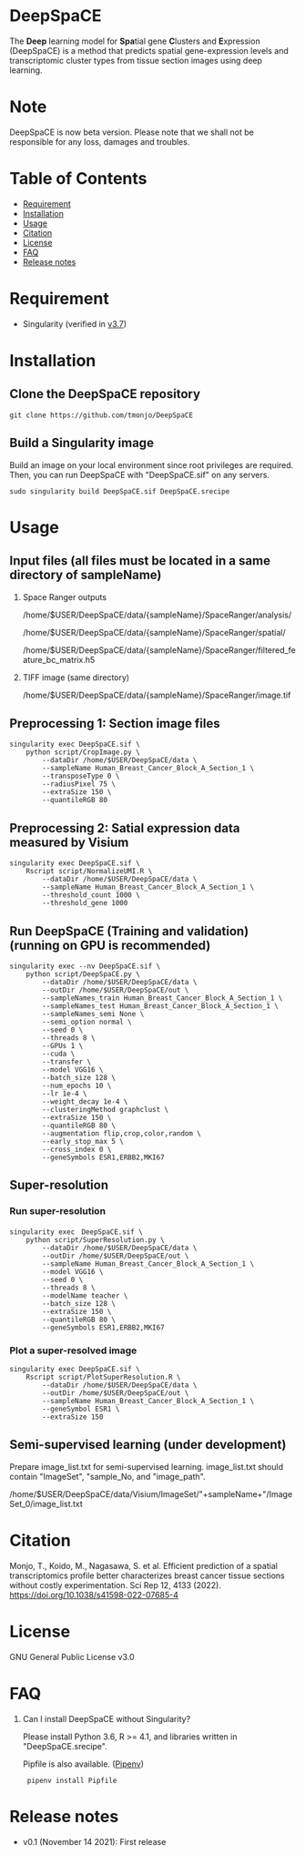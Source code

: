 # DeepSpaCE

The **Deep** learning model for **Spa**tial gene **C**lusters and **E**xpression (DeepSpaCE) is a method that predicts spatial gene-expression levels and transcriptomic cluster types from tissue section images using deep learning.

# Note

DeepSpaCE is now beta version. Please note that we shall not be responsible for any loss, damages and troubles.

# Table of Contents
- [Requirement](#requirement)
- [Installation](#installation)
- [Usage](#usage)
- [Citation](#citation)
- [License](#license)
- [FAQ](#FAQ)
- [Release notes](#Release-notes)

# Requirement
* Singularity (verified in [v3.7](https://sylabs.io/guides/3.7/user-guide/))


# Installation
## Clone the DeepSpaCE repository

    git clone https://github.com/tmonjo/DeepSpaCE

## Build a Singularity image

Build an image on your local environment since root privileges are required. Then, you can run DeepSpaCE with "DeepSpaCE.sif" on any servers.

    sudo singularity build DeepSpaCE.sif DeepSpaCE.srecipe


# Usage
## Input files (all files must be located in a same directory of sampleName)

1. Space Ranger outputs

    /home/$USER/DeepSpaCE/data/{sampleName}/SpaceRanger/analysis/
    
    /home/$USER/DeepSpaCE/data/{sampleName}/SpaceRanger/spatial/
    
    /home/$USER/DeepSpaCE/data/{sampleName}/SpaceRanger/filtered_feature_bc_matrix.h5

2. TIFF image (same directory)

    /home/$USER/DeepSpaCE/data/{sampleName}/SpaceRanger/image.tif



## Preprocessing 1: Section image files

    singularity exec DeepSpaCE.sif \
        python script/CropImage.py \
            --dataDir /home/$USER/DeepSpaCE/data \
            --sampleName Human_Breast_Cancer_Block_A_Section_1 \
            --transposeType 0 \
            --radiusPixel 75 \
            --extraSize 150 \
            --quantileRGB 80

## Preprocessing 2: Satial expression data measured by Visium

    singularity exec DeepSpaCE.sif \
        Rscript script/NormalizeUMI.R \
            --dataDir /home/$USER/DeepSpaCE/data \
            --sampleName Human_Breast_Cancer_Block_A_Section_1 \
            --threshold_count 1000 \
            --threshold_gene 1000

## Run DeepSpaCE (Training and validation) (running on GPU is recommended)

    singularity exec --nv DeepSpaCE.sif \
        python script/DeepSpaCE.py \
            --dataDir /home/$USER/DeepSpaCE/data \
            --outDir /home/$USER/DeepSpaCE/out \
            --sampleNames_train Human_Breast_Cancer_Block_A_Section_1 \
            --sampleNames_test Human_Breast_Cancer_Block_A_Section_1 \
            --sampleNames_semi None \
            --semi_option normal \
            --seed 0 \
            --threads 8 \
            --GPUs 1 \
            --cuda \
            --transfer \
            --model VGG16 \
            --batch_size 128 \
            --num_epochs 10 \
            --lr 1e-4 \
            --weight_decay 1e-4 \
            --clusteringMethod graphclust \
            --extraSize 150 \
            --quantileRGB 80 \
            --augmentation flip,crop,color,random \
            --early_stop_max 5 \
            --cross_index 0 \
            --geneSymbols ESR1,ERBB2,MKI67


## Super-resolution

### Run super-resolution

    singularity exec　DeepSpaCE.sif \
        python script/SuperResolution.py \
            --dataDir /home/$USER/DeepSpaCE/data \
            --outDir /home/$USER/DeepSpaCE/out \
            --sampleName Human_Breast_Cancer_Block_A_Section_1 \
            --model VGG16 \
            --seed 0 \
            --threads 8 \
            --modelName teacher \
            --batch_size 128 \
            --extraSize 150 \
            --quantileRGB 80 \
            --geneSymbols ESR1,ERBB2,MKI67

### Plot a super-resolved image

    singularity exec DeepSpaCE.sif \
        Rscript script/PlotSuperResolution.R \
            --dataDir /home/$USER/DeepSpaCE/data \
            --outDir /home/$USER/DeepSpaCE/out \
            --sampleName Human_Breast_Cancer_Block_A_Section_1 \
            --geneSymbol ESR1 \
            --extraSize 150

## Semi-supervised learning (under development)

Prepare image_list.txt for semi-supervised learning.
image_list.txt should contain "ImageSet", "sample_No, and "image_path".

/home/$USER/DeepSpaCE/data/Visium/ImageSet/"+sampleName+"/ImageSet_0/image_list.txt


# Citation
Monjo, T., Koido, M., Nagasawa, S. et al. Efficient prediction of a spatial transcriptomics profile better characterizes breast cancer tissue sections without costly experimentation. Sci Rep 12, 4133 (2022). https://doi.org/10.1038/s41598-022-07685-4


# License
GNU General Public License v3.0

# FAQ
1. Can I install DeepSpaCE without Singularity?

    Please install Python 3.6, R >= 4.1, and libraries written in "DeepSpaCE.srecipe".

    Pipfile is also available. ([Pipenv](https://pipenv.pypa.io/))

        pipenv install Pipfile

# Release notes

* v0.1 (November 14 2021): First release
